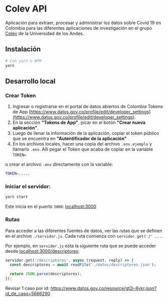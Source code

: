 # Colev API

Aplicación para extraer, procesar y administrar los datos sobre Covid 19 en Colombia para las diferentes aplicaciones de investigación en el grupo [Colev](https://colev.uniandes.edu.co/) de la Universidad de los Andes.

## Instalación

```bash
# Con yarn o NPM
yarn
```

## Desarrollo local

### Crear Token

1. Ingresar o registrarse en el portal de datos abiertos de Colombia Tokens de App [https://www.datos.gov.co/profile/edit/developer_settings](https://www.datos.gov.co/profile/edit/developer_settings).
2. En la sección **"Tokens de App"**, picar en el botón **"Crear nueva aplicación"**.
3. Luego de llenar la información de la aplicación, copiar el token público que se encuentra en **"Autentificador de la aplicación"**
4. En los archivos locales, hacer una copia del archivo `.env.ejemplo` y llamarlo `.env`. Allí pegar el Token que acaba de copiar en la variable `TOKEN=`

o crear el archivo `.env` directamente con la variable:

```bash
TOKEN=.....
```

### Iniciar el servidor:

```bash
yarn start
```

Este inicia en el puerto `3000`: [localhost:3000](http://localhost:3000)

### Rutas

Para acceder a las diferentes fuentes de datos, ver las rutas que se definen en el archivo `./servidor.js`. Cada ruta comienza con `servidor.get('/' ...`.

Por ejemplo, en `servidor.js` esta la siguiente ruta que se puede acceder desde [localhost:3000/descriptores](http://localhost:3000/descriptores):

```js
servidor.get('/descriptores', async (request, reply) => {
  const descriptores = await readFile('./datos/descriptores.json');

  return JSON.parse(descriptores);
});
```

Revisar 1 caso por id: https://www.datos.gov.co/resource/gt2j-8ykr.json?id_de_caso=5666290
